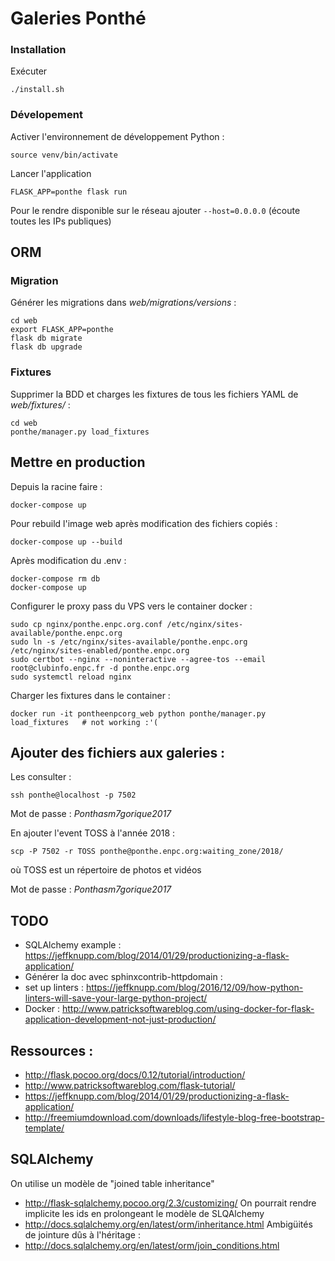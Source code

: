 # Galeries Ponthé

### Installation

Exécuter
```
./install.sh
```

### Dévelopement

Activer l'environnement de développement Python :
```
source venv/bin/activate
```

Lancer l'application
```
FLASK_APP=ponthe flask run
```
Pour le rendre disponible sur le réseau ajouter `--host=0.0.0.0` (écoute toutes les IPs publiques)

## ORM

### Migration
Générer les migrations dans *web/migrations/versions* :
```
cd web
export FLASK_APP=ponthe
flask db migrate
flask db upgrade
```

### Fixtures
Supprimer la BDD et charges les fixtures de tous les fichiers YAML de *web/fixtures/* :
```
cd web
ponthe/manager.py load_fixtures
```

## Mettre en production

Depuis la racine faire :
```
docker-compose up
```

Pour rebuild l'image web après modification des fichiers copiés :
```
docker-compose up --build
```

Après modification du .env :
```
docker-compose rm db
docker-compose up
```

Configurer le proxy pass du VPS vers le container docker :
```
sudo cp nginx/ponthe.enpc.org.conf /etc/nginx/sites-available/ponthe.enpc.org
sudo ln -s /etc/nginx/sites-available/ponthe.enpc.org /etc/nginx/sites-enabled/ponthe.enpc.org
sudo certbot --nginx --noninteractive --agree-tos --email root@clubinfo.enpc.fr -d ponthe.enpc.org
sudo systemctl reload nginx
```

Charger les fixtures dans le container :
```
docker run -it pontheenpcorg_web python ponthe/manager.py load_fixtures   # not working :'(
```

## Ajouter des fichiers aux galeries :

Les consulter :
```
ssh ponthe@localhost -p 7502
```
Mot de passe : *Ponthasm7gorique2017*

En ajouter l'event TOSS à l'année 2018 :
```
scp -P 7502 -r TOSS ponthe@ponthe.enpc.org:waiting_zone/2018/
```
où TOSS est un répertoire de photos et vidéos

Mot de passe : *Ponthasm7gorique2017*

## TODO

* SQLAlchemy example : https://jeffknupp.com/blog/2014/01/29/productionizing-a-flask-application/
* Générer la doc avec sphinxcontrib-httpdomain :
* set up linters : https://jeffknupp.com/blog/2016/12/09/how-python-linters-will-save-your-large-python-project/
* Docker : http://www.patricksoftwareblog.com/using-docker-for-flask-application-development-not-just-production/

## Ressources :

* http://flask.pocoo.org/docs/0.12/tutorial/introduction/
* http://www.patricksoftwareblog.com/flask-tutorial/
* https://jeffknupp.com/blog/2014/01/29/productionizing-a-flask-application/
* http://freemiumdownload.com/downloads/lifestyle-blog-free-bootstrap-template/

## SQLAlchemy
On utilise un modèle de "joined table inheritance"
* http://flask-sqlalchemy.pocoo.org/2.3/customizing/
On pourrait rendre implicite les ids en prolongeant le modèle de SLQAlchemy
* http://docs.sqlalchemy.org/en/latest/orm/inheritance.html
Ambigüités de jointure dûs à l'héritage :
* http://docs.sqlalchemy.org/en/latest/orm/join_conditions.html
